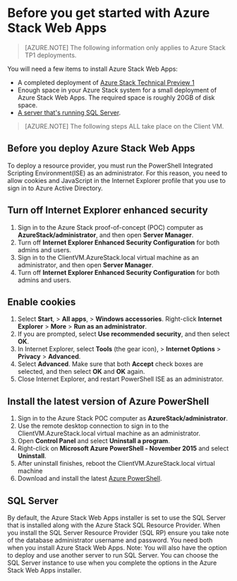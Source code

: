 <properties
    pageTitle="Azure Stack App Service Technical Preview 1 Before You Get Started | Microsoft Azure"
    description="Steps to complete before deploying Web Apps on Azure Stack"
    services="azure-stack"
    documentationCenter=""
    authors="apwestgarth"
    manager="stefsch"
    editor=""/>

<tags
    ms.service="azure-stack"
    ms.workload="app-service"
    ms.tgt_pltfrm="na"
    ms.devlang="na"
    ms.topic="article"
    ms.date="09/26/2016"
    ms.author="anwestg"/>
    
# <a name="before-you-get-started-with-azure-stack-web-apps"></a>Before you get started with Azure Stack Web Apps

> [AZURE.NOTE] The following information only applies to Azure Stack TP1 deployments.

You will need a few items to install Azure Stack Web Apps:

- A completed deployment of [Azure Stack Technical Preview 1](azure-stack-run-powershell-script.md)
- Enough space in your Azure Stack system for a small deployment of Azure Stack Web Apps.  The required space is roughly 20GB of disk space.
- [A server that's running SQL Server](#SQL-Server).

>[AZURE.NOTE] The following steps ALL take place on the Client VM.

## <a name="before-you-deploy-azure-stack-web-apps"></a>Before you deploy Azure Stack Web Apps

To deploy a resource provider, you must run the PowerShell Integrated Scripting Environment(ISE) as an administrator. For this reason, you need to allow cookies and JavaScript in the Internet Explorer profile that you use to sign in to Azure Active Directory.

## <a name="turn-off-internet-explorer-enhanced-security"></a>Turn off Internet Explorer enhanced security

1.  Sign in to the Azure Stack proof-of-concept (POC) computer as **AzureStack/administrator**, and then open **Server Manager**.
2.  Turn off **Internet Explorer Enhanced Security Configuration** for both admins and users.
3.  Sign in to the ClientVM.AzureStack.local virtual machine as an administrator, and then open **Server Manager**.
4.  Turn off **Internet Explorer Enhanced Security Configuration** for both admins and users.

## <a name="enable-cookies"></a>Enable cookies

1.  Select **Start**, > **All apps**, > **Windows accessories**. Right-click **Internet Explorer** > **More** > **Run as an administrator**.
2.  If you are prompted, select **Use recommended security**, and then select **OK**.
3.  In Internet Explorer, select **Tools** (the gear icon), > **Internet Options** > **Privacy** > **Advanced**.
4.  Select **Advanced**. Make sure that both **Accept** check boxes are selected, and then select **OK** and **OK** again.
5.  Close Internet Explorer, and restart PowerShell ISE as an administrator.

## <a name="install-the-latest-version-of-azure-powershell"></a>Install the latest version of Azure PowerShell

1.  Sign in to the Azure Stack POC computer as **AzureStack/administrator**.
2.  Use the remote desktop connection to sign in to the ClientVM.AzureStack.local virtual machine as an administrator.
3.  Open **Control Panel** and select **Uninstall a program**. 
4.  Right-click on **Microsoft Azure PowerShell - November 2015** and select **Uninstall**.
5.  After uninstall finishes,  reboot the ClientVM.AzureStack.local virtual machine
6.  Download and install the latest [Azure PowerShell](http://aka.ms/azstackpsh).


## <a name="sql-server"></a>SQL Server

By default, the Azure Stack Web Apps installer is set to use the SQL Server that is installed along with the Azure Stack SQL Resource Provider. When you install the SQL Server Resource Provider (SQL RP) ensure you take note of the database administrator username and password. You need both when you install Azure Stack Web Apps.
Note: You will also have the option to deploy and use another server to run SQL Server. You can choose the SQL Server instance to use when you complete the options in the Azure Stack Web Apps installer.
